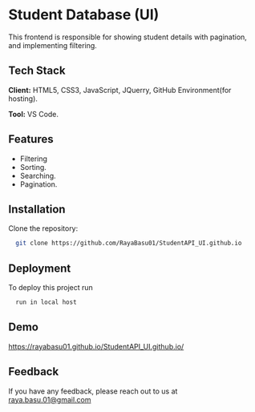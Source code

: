 
# Student Database (UI)

This frontend is responsible for showing student details with pagination, and implementing filtering.

## Tech Stack

**Client:** HTML5, CSS3, JavaScript, JQuerry, GitHub Environment(for hosting).

**Tool:**  VS Code.


## Features

- Filtering
- Sorting.
- Searching.
- Pagination.


## Installation

Clone the repository:

```bash
  git clone https://github.com/RayaBasu01/StudentAPI_UI.github.io

```
    
## Deployment

To deploy this project run

```bash
  run in local host
```


## Demo

https://rayabasu01.github.io/StudentAPI_UI.github.io/


## Feedback

If you have any feedback, please reach out to us at raya.basu.01@gmail.com



